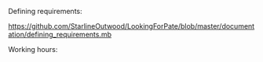 Defining requirements:

https://github.com/StarlineOutwood/LookingForPate/blob/master/documentation/defining_requirements.mb

Working hours:
